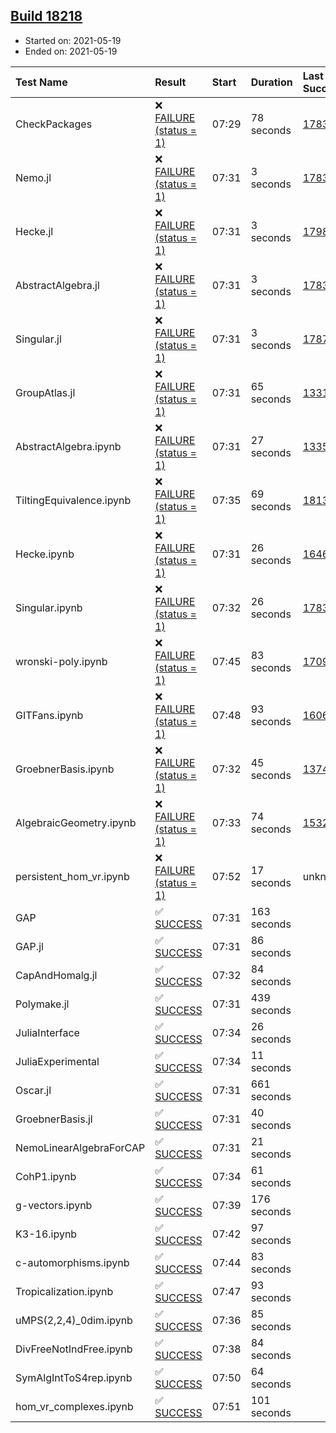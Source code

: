 ## [Build 18218](https://oscarci.mathematik.uni-kl.de/job/oscar/18218/)

* Started on: 2021-05-19
* Ended on: 2021-05-19

| Test Name    | Result | Start | Duration | Last Success | First Failure |
|:-------------|:-------|:------|:---------|:-------------|:--------------|
| CheckPackages | ❌ [FAILURE (status = 1)](https://oscarci.mathematik.uni-kl.de/job/oscar/18218/artifact/logs/build-18218/CheckPackages.log) | 07:29 | 78 seconds | [17832](https://oscarci.mathematik.uni-kl.de/job/oscar/17832/) | [17833](https://oscarci.mathematik.uni-kl.de/job/oscar/17833/) |
| Nemo.jl | ❌ [FAILURE (status = 1)](https://oscarci.mathematik.uni-kl.de/job/oscar/18218/artifact/logs/build-18218/Nemo.jl.log) | 07:31 | 3 seconds | [17835](https://oscarci.mathematik.uni-kl.de/job/oscar/17835/) | [17836](https://oscarci.mathematik.uni-kl.de/job/oscar/17836/) |
| Hecke.jl | ❌ [FAILURE (status = 1)](https://oscarci.mathematik.uni-kl.de/job/oscar/18218/artifact/logs/build-18218/Hecke.jl.log) | 07:31 | 3 seconds | [17987](https://oscarci.mathematik.uni-kl.de/job/oscar/17987/) | [17988](https://oscarci.mathematik.uni-kl.de/job/oscar/17988/) |
| AbstractAlgebra.jl | ❌ [FAILURE (status = 1)](https://oscarci.mathematik.uni-kl.de/job/oscar/18218/artifact/logs/build-18218/AbstractAlgebra.jl.log) | 07:31 | 3 seconds | [17831](https://oscarci.mathematik.uni-kl.de/job/oscar/17831/) | [17832](https://oscarci.mathematik.uni-kl.de/job/oscar/17832/) |
| Singular.jl | ❌ [FAILURE (status = 1)](https://oscarci.mathematik.uni-kl.de/job/oscar/18218/artifact/logs/build-18218/Singular.jl.log) | 07:31 | 3 seconds | [17871](https://oscarci.mathematik.uni-kl.de/job/oscar/17871/) | [17872](https://oscarci.mathematik.uni-kl.de/job/oscar/17872/) |
| GroupAtlas.jl | ❌ [FAILURE (status = 1)](https://oscarci.mathematik.uni-kl.de/job/oscar/18218/artifact/logs/build-18218/GroupAtlas.jl.log) | 07:31 | 65 seconds | [13311](https://oscarci.mathematik.uni-kl.de/job/oscar/13311/) | [13312](https://oscarci.mathematik.uni-kl.de/job/oscar/13312/) |
| AbstractAlgebra.ipynb | ❌ [FAILURE (status = 1)](https://oscarci.mathematik.uni-kl.de/job/oscar/18218/artifact/logs/build-18218/AbstractAlgebra.ipynb.log) | 07:31 | 27 seconds | [13355](https://oscarci.mathematik.uni-kl.de/job/oscar/13355/) | [13356](https://oscarci.mathematik.uni-kl.de/job/oscar/13356/) |
| TiltingEquivalence.ipynb | ❌ [FAILURE (status = 1)](https://oscarci.mathematik.uni-kl.de/job/oscar/18218/artifact/logs/build-18218/TiltingEquivalence.ipynb.log) | 07:35 | 69 seconds | [18131](https://oscarci.mathematik.uni-kl.de/job/oscar/18131/) | [18132](https://oscarci.mathematik.uni-kl.de/job/oscar/18132/) |
| Hecke.ipynb | ❌ [FAILURE (status = 1)](https://oscarci.mathematik.uni-kl.de/job/oscar/18218/artifact/logs/build-18218/Hecke.ipynb.log) | 07:31 | 26 seconds | [16463](https://oscarci.mathematik.uni-kl.de/job/oscar/16463/) | [16464](https://oscarci.mathematik.uni-kl.de/job/oscar/16464/) |
| Singular.ipynb | ❌ [FAILURE (status = 1)](https://oscarci.mathematik.uni-kl.de/job/oscar/18218/artifact/logs/build-18218/Singular.ipynb.log) | 07:32 | 26 seconds | [17835](https://oscarci.mathematik.uni-kl.de/job/oscar/17835/) | [17836](https://oscarci.mathematik.uni-kl.de/job/oscar/17836/) |
| wronski-poly.ipynb | ❌ [FAILURE (status = 1)](https://oscarci.mathematik.uni-kl.de/job/oscar/18218/artifact/logs/build-18218/wronski-poly.ipynb.log) | 07:45 | 83 seconds | [17098](https://oscarci.mathematik.uni-kl.de/job/oscar/17098/) | [17099](https://oscarci.mathematik.uni-kl.de/job/oscar/17099/) |
| GITFans.ipynb | ❌ [FAILURE (status = 1)](https://oscarci.mathematik.uni-kl.de/job/oscar/18218/artifact/logs/build-18218/GITFans.ipynb.log) | 07:48 | 93 seconds | [16068](https://oscarci.mathematik.uni-kl.de/job/oscar/16068/) | [16069](https://oscarci.mathematik.uni-kl.de/job/oscar/16069/) |
| GroebnerBasis.ipynb | ❌ [FAILURE (status = 1)](https://oscarci.mathematik.uni-kl.de/job/oscar/18218/artifact/logs/build-18218/GroebnerBasis.ipynb.log) | 07:32 | 45 seconds | [13748](https://oscarci.mathematik.uni-kl.de/job/oscar/13748/) | [13749](https://oscarci.mathematik.uni-kl.de/job/oscar/13749/) |
| AlgebraicGeometry.ipynb | ❌ [FAILURE (status = 1)](https://oscarci.mathematik.uni-kl.de/job/oscar/18218/artifact/logs/build-18218/AlgebraicGeometry.ipynb.log) | 07:33 | 74 seconds | [15322](https://oscarci.mathematik.uni-kl.de/job/oscar/15322/) | [15323](https://oscarci.mathematik.uni-kl.de/job/oscar/15323/) |
| persistent_hom_vr.ipynb | ❌ [FAILURE (status = 1)](https://oscarci.mathematik.uni-kl.de/job/oscar/18218/artifact/logs/build-18218/persistent_hom_vr.ipynb.log) | 07:52 | 17 seconds | unknown | unknown |
| GAP | ✅ [SUCCESS](https://oscarci.mathematik.uni-kl.de/job/oscar/18218/artifact/logs/build-18218/GAP.log) | 07:31 | 163 seconds |  |  |
| GAP.jl | ✅ [SUCCESS](https://oscarci.mathematik.uni-kl.de/job/oscar/18218/artifact/logs/build-18218/GAP.jl.log) | 07:31 | 86 seconds |  |  |
| CapAndHomalg.jl | ✅ [SUCCESS](https://oscarci.mathematik.uni-kl.de/job/oscar/18218/artifact/logs/build-18218/CapAndHomalg.jl.log) | 07:32 | 84 seconds |  |  |
| Polymake.jl | ✅ [SUCCESS](https://oscarci.mathematik.uni-kl.de/job/oscar/18218/artifact/logs/build-18218/Polymake.jl.log) | 07:31 | 439 seconds |  |  |
| JuliaInterface | ✅ [SUCCESS](https://oscarci.mathematik.uni-kl.de/job/oscar/18218/artifact/logs/build-18218/JuliaInterface.log) | 07:34 | 26 seconds |  |  |
| JuliaExperimental | ✅ [SUCCESS](https://oscarci.mathematik.uni-kl.de/job/oscar/18218/artifact/logs/build-18218/JuliaExperimental.log) | 07:34 | 11 seconds |  |  |
| Oscar.jl | ✅ [SUCCESS](https://oscarci.mathematik.uni-kl.de/job/oscar/18218/artifact/logs/build-18218/Oscar.jl.log) | 07:31 | 661 seconds |  |  |
| GroebnerBasis.jl | ✅ [SUCCESS](https://oscarci.mathematik.uni-kl.de/job/oscar/18218/artifact/logs/build-18218/GroebnerBasis.jl.log) | 07:31 | 40 seconds |  |  |
| NemoLinearAlgebraForCAP | ✅ [SUCCESS](https://oscarci.mathematik.uni-kl.de/job/oscar/18218/artifact/logs/build-18218/NemoLinearAlgebraForCAP.log) | 07:31 | 21 seconds |  |  |
| CohP1.ipynb | ✅ [SUCCESS](https://oscarci.mathematik.uni-kl.de/job/oscar/18218/artifact/logs/build-18218/CohP1.ipynb.log) | 07:34 | 61 seconds |  |  |
| g-vectors.ipynb | ✅ [SUCCESS](https://oscarci.mathematik.uni-kl.de/job/oscar/18218/artifact/logs/build-18218/g-vectors.ipynb.log) | 07:39 | 176 seconds |  |  |
| K3-16.ipynb | ✅ [SUCCESS](https://oscarci.mathematik.uni-kl.de/job/oscar/18218/artifact/logs/build-18218/K3-16.ipynb.log) | 07:42 | 97 seconds |  |  |
| c-automorphisms.ipynb | ✅ [SUCCESS](https://oscarci.mathematik.uni-kl.de/job/oscar/18218/artifact/logs/build-18218/c-automorphisms.ipynb.log) | 07:44 | 83 seconds |  |  |
| Tropicalization.ipynb | ✅ [SUCCESS](https://oscarci.mathematik.uni-kl.de/job/oscar/18218/artifact/logs/build-18218/Tropicalization.ipynb.log) | 07:47 | 93 seconds |  |  |
| uMPS(2,2,4)_0dim.ipynb | ✅ [SUCCESS](https://oscarci.mathematik.uni-kl.de/job/oscar/18218/artifact/logs/build-18218/uMPS-2-2-4-_0dim.ipynb.log) | 07:36 | 85 seconds |  |  |
| DivFreeNotIndFree.ipynb | ✅ [SUCCESS](https://oscarci.mathematik.uni-kl.de/job/oscar/18218/artifact/logs/build-18218/DivFreeNotIndFree.ipynb.log) | 07:38 | 84 seconds |  |  |
| SymAlgIntToS4rep.ipynb | ✅ [SUCCESS](https://oscarci.mathematik.uni-kl.de/job/oscar/18218/artifact/logs/build-18218/SymAlgIntToS4rep.ipynb.log) | 07:50 | 64 seconds |  |  |
| hom_vr_complexes.ipynb | ✅ [SUCCESS](https://oscarci.mathematik.uni-kl.de/job/oscar/18218/artifact/logs/build-18218/hom_vr_complexes.ipynb.log) | 07:51 | 101 seconds |  |  |
